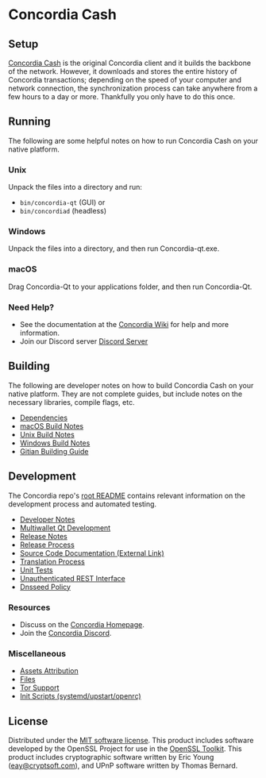 Concordia Cash
=============

Setup
---------------------
[Concordia Cash](__decenomy_website_link__/) is the original Concordia client and it builds the backbone of the network. However, it downloads and stores the entire history of Concordia transactions; depending on the speed of your computer and network connection, the synchronization process can take anywhere from a few hours to a day or more. Thankfully you only have to do this once.

Running
---------------------
The following are some helpful notes on how to run Concordia Cash on your native platform.

### Unix

Unpack the files into a directory and run:

- `bin/concordia-qt` (GUI) or
- `bin/concordiad` (headless)

### Windows

Unpack the files into a directory, and then run Concordia-qt.exe.

### macOS

Drag Concordia-Qt to your applications folder, and then run Concordia-Qt.

### Need Help?

* See the documentation at the [Concordia Wiki](https://github.com/concordia-cash/CNCD/)
for help and more information.
* Join our Discord server [Discord Server](__decenomy_discord_link__)

Building
---------------------
The following are developer notes on how to build Concordia Cash on your native platform. They are not complete guides, but include notes on the necessary libraries, compile flags, etc.

- [Dependencies](dependencies.md)
- [macOS Build Notes](build-osx.md)
- [Unix Build Notes](build-unix.md)
- [Windows Build Notes](build-windows.md)
- [Gitian Building Guide](gitian-building.md)

Development
---------------------
The Concordia repo's [root README](/README.md) contains relevant information on the development process and automated testing.

- [Developer Notes](developer-notes.md)
- [Multiwallet Qt Development](multiwallet-qt.md)
- [Release Notes](release-notes.md)
- [Release Process](release-process.md)
- [Source Code Documentation (External Link)](https://github.com/concordia-cash/CNCD/)
- [Translation Process](translation_process.md)
- [Unit Tests](unit-tests.md)
- [Unauthenticated REST Interface](REST-interface.md)
- [Dnsseed Policy](dnsseed-policy.md)

### Resources
* Discuss on the [Concordia Homepage](__decenomy_website_link__/).
* Join the [Concordia Discord](__decenomy_discord_link__).

### Miscellaneous
- [Assets Attribution](assets-attribution.md)
- [Files](files.md)
- [Tor Support](tor.md)
- [Init Scripts (systemd/upstart/openrc)](init.md)

License
---------------------
Distributed under the [MIT software license](/COPYING).
This product includes software developed by the OpenSSL Project for use in the [OpenSSL Toolkit](https://www.openssl.org/). This product includes
cryptographic software written by Eric Young ([eay@cryptsoft.com](mailto:eay@cryptsoft.com)), and UPnP software written by Thomas Bernard.
